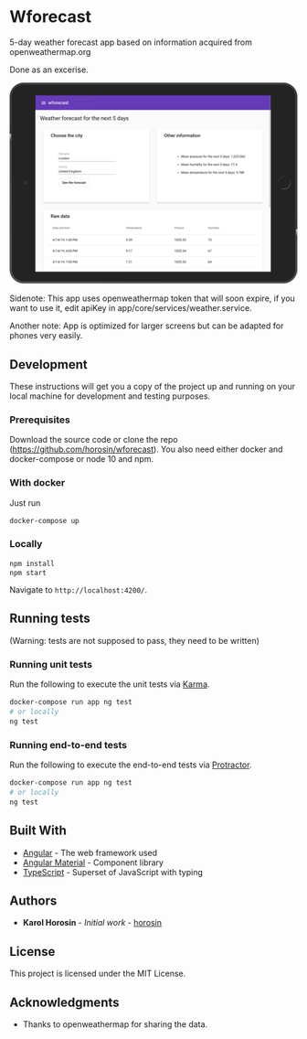 # Wforecast

5-day weather forecast app based on information acquired from openweathermap.org

Done as an excerise.

![](docs/vis.png)

Sidenote: This app uses openweathermap token that will soon expire, if you want to use it, edit apiKey in app/core/services/weather.service.

Another note: App is optimized for larger screens but can be adapted for phones very easily.

## Development
These instructions will get you a copy of the project up and running on your local machine for development and testing purposes.

### Prerequisites
Download the source code or clone the repo (https://github.com/horosin/wforecast). You also need either docker and docker-compose or node 10 and npm.

### With docker
Just run
```
docker-compose up
```

### Locally
```
npm install
npm start
```

Navigate to `http://localhost:4200/`.

## Running tests
(Warning: tests are not supposed to pass, they need to be written)

### Running unit tests

Run the following to execute the unit tests via [Karma](https://karma-runner.github.io).
```sh
docker-compose run app ng test
# or locally
ng test
```

### Running end-to-end tests

Run the following to execute the end-to-end tests via [Protractor](http://www.protractortest.org/).
```sh
docker-compose run app ng test
# or locally
ng test
```

## Built With

* [Angular](https://www.angular.io/) - The web framework used
* [Angular Material](https://material.angular.io/) - Component library
* [TypeScript](https://www.typescriptlang.org/) - Superset of JavaScript with typing

## Authors

* **Karol Horosin** - *Initial work* - [horosin](https://github.com/horosin)

## License

This project is licensed under the MIT License.

## Acknowledgments
- Thanks to openweathermap for sharing the data.
